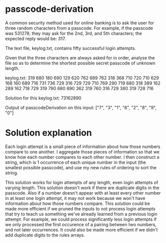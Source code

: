 # passcode-derivation

A common security method used for online banking is to ask the user for three random characters from a passcode. For example, if the passcode was 531278, they may ask for the 2nd, 3rd, and 5th characters; the expected reply would be: 317.

The text file, keylog.txt, contains fifty successful login attempts.

Given that the three characters are always asked for in order, analyse the file so as to determine the shortest possible secret passcode of unknown length.

keylog.txt:
319 680 180 690 129 620 762 689 762 318 368 710 720 710 629 168 160 689 716 731 736 729 316 729 729 710 769 290 719 680 318 389 162 289 162 718 729 319 790 680 890 362 319 760 316 729 380 319 728 716

Solution for this keylog.txt:
73162890

Output of passcodeDerivation on this input:
["7", "3", "1", "6", "2", "8", "9", "0"]


# Solution explanation

Each login attempt is a small piece of information about how those numbers compare to one another. I aggregate those pieces of information so that we know how each number compares to each other number. I then construct a string, which is 1 occurrence of each unique number in the input (the smallest possible passcode), and use my new rules of ordering to sort the string.

This solution works for login attempts of any length, even login attempts of varying length.
This solution doesn't work if there are duplicate digits in the passcode. Also if a number doesn't appear with at least every other number in at least one login attempt, it may not work because we won't have information about how those numbers compare.
This solution could be made more efficient if we pruned the inputs to not process login attempts that try to teach us something we've already learned from a previous login attempt. For example, we could process significantly less login attempts if we only processed the first occurence of a pairing between two numbers, and not later occurrences. It could also be made more efficient if we didn't add duplicate digits to the rules arrays.
